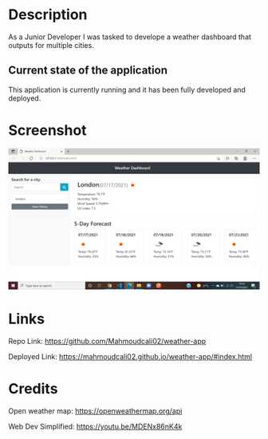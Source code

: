 # Description 
As a Junior Developer I was tasked to develope a weather dashboard that outputs for multiple cities.

## Current state of the application
This application is currently running and it has been fully developed and deployed.

# Screenshot
![Screenshot](assets/images/screenshot.png)

# Links 
Repo Link: https://github.com/Mahmoudcali02/weather-app

Deployed Link: https://mahmoudcali02.github.io/weather-app/#index.html

# Credits
Open weather map: https://openweathermap.org/api

Web Dev Simplified: https://youtu.be/MDENx86nK4k

